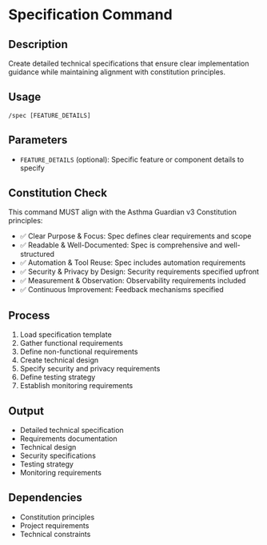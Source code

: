 # Specification Command

## Description
Create detailed technical specifications that ensure clear implementation guidance while maintaining alignment with constitution principles.

## Usage
```
/spec [FEATURE_DETAILS]
```

## Parameters
- `FEATURE_DETAILS` (optional): Specific feature or component details to specify

## Constitution Check
This command MUST align with the Asthma Guardian v3 Constitution principles:
- ✅ Clear Purpose & Focus: Spec defines clear requirements and scope
- ✅ Readable & Well-Documented: Spec is comprehensive and well-structured
- ✅ Automation & Tool Reuse: Spec includes automation requirements
- ✅ Security & Privacy by Design: Security requirements specified upfront
- ✅ Measurement & Observation: Observability requirements included
- ✅ Continuous Improvement: Feedback mechanisms specified

## Process
1. Load specification template
2. Gather functional requirements
3. Define non-functional requirements
4. Create technical design
5. Specify security and privacy requirements
6. Define testing strategy
7. Establish monitoring requirements

## Output
- Detailed technical specification
- Requirements documentation
- Technical design
- Security specifications
- Testing strategy
- Monitoring requirements

## Dependencies
- Constitution principles
- Project requirements
- Technical constraints
